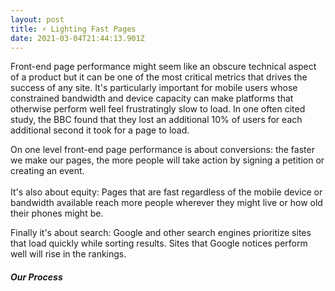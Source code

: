 ```yaml
---
layout: post
title: ⚡ Lighting Fast Pages
date: 2021-03-04T21:44:13.901Z
---
```

Front-end page performance might seem like an obscure technical aspect of a product but it can be one of the most critical metrics that drives the success of any site. It's particularly important for mobile users whose constrained bandwidth and device capacity can make platforms that otherwise perform well feel frustratingly slow to load. In one often cited study, the BBC found that they lost an additional 10% of users for each additional second it took for a page to load. 

On one level front-end page performance is about conversions: the faster we make our pages, the more people will take action by signing a petition or creating an event. \
\
It's also about equity: Pages that are fast regardless of the mobile device or bandwidth available reach more people wherever they might live or how old their phones might be. 

Finally it's about search: Google and other search engines prioritize sites that load quickly while sorting results. Sites that Google notices perform well will rise in the rankings. 

##### Our Process